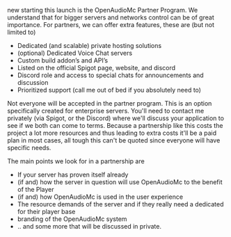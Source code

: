 new starting this launch is the OpenAudioMc Partner Program. We understand that for bigger servers and networks control can be of great importance. For partners, we can offer extra features, these are (but not limited to)
- Dedicated (and scalable) private hosting solutions
- (optional) Dedicated Voice Chat servers
- Custom build addon’s and API’s
- Listed on the official Spigot page, website, and discord
- Discord role and access to special chats for announcements and discussion
- Prioritized support (call me out of bed if you absolutely need to)

Not everyone will be accepted in the partner program. This is an option specifically created for enterprise servers. You'll need to contact me privately (via Spigot, or the Discord) where we'll discuss your application to see if we both can come to terms.
Because a partnership like this costs the project a lot more resources and thus leading to extra costs it'll be a paid plan in most cases, all tough this can't be quoted since everyone will have specific needs.

The main points we look for in a partnership are
- If your server has proven itself already
- (if and) how the server in question will use OpenAudioMc to the benefit of the Player
- (if and) how OpenAudioMc is used in the user experience
- The resource demands of the server and if they really need a dedicated for their player base
- branding of the OpenAudioMc system
- .. and some more that will be discussed in private.

